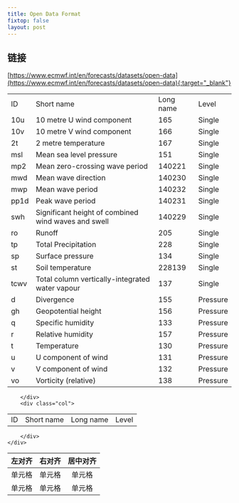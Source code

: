 ```yaml
---
title: Open Data Format
fixtop: false
layout: post
---
```

## 链接
[https://www.ecmwf.int/en/forecasts/datasets/open-data](https://www.ecmwf.int/en/forecasts/datasets/open-data){:target="_blank"}

<div class="container-fluid p-0">
    <div class="rows">
        <div class="col-3">       
<table class="table table-sm table-hover table-bordered">
<tr>
    <td>ID</td>
    <td>Short name</td>
    <td>Long name</td>
    <td>Level</td>
</tr>
<tr>
	<td>10u</td>
	<td>10 metre U wind component</td>
	<td>165</td>
	<td>Single</td>
</tr>
<tr>
	<td>10v</td>
	<td>10 metre V wind component</td>
	<td>166</td>
	<td>Single</td>
</tr>
<tr>
	<td>2t</td>
	<td>2 metre temperature</td>
	<td>167</td>
	<td>Single</td>
</tr>
<tr>
	<td>msl</td>
	<td>Mean sea level pressure</td>
	<td>151</td>
	<td>Single</td>
</tr>
<tr>
	<td>mp2</td>
	<td>Mean zero-crossing wave period</td>
	<td>140221</td>
	<td>Single</td>
</tr>
<tr>
	<td>mwd</td>
	<td>Mean wave direction</td>
	<td>140230</td>
	<td>Single</td>
</tr>
<tr>
	<td>mwp</td>
	<td>Mean wave period</td>
	<td>140232</td>
	<td>Single</td>
</tr>
<tr>
	<td>pp1d</td>
	<td>Peak wave period</td>
	<td>140231</td>
	<td>Single</td>
</tr>
<tr>
	<td>swh</td>
	<td>Significant height of combined wind waves and swell</td>
	<td>140229</td>
	<td>Single</td>
</tr>
<tr>
	<td>ro</td>
	<td>Runoff</td>
	<td>205</td>
	<td>Single</td>
</tr>
<tr>
	<td>tp</td>
	<td>Total Precipitation</td>
	<td>228</td>
	<td>Single</td>
</tr>
<tr>
	<td>sp</td>
	<td>Surface pressure</td>
	<td>134</td>
	<td>Single</td>
</tr>
<tr>
	<td>st</td>
	<td>Soil temperature</td>
	<td>228139</td>
	<td>Single</td>
</tr>
<tr>
	<td>tcwv</td>
	<td><span>Total column 
	vertically-integrated water vapour</span></td>
	<td>137</td>
	<td>Single</td>
</tr>
<tr>
	<td>d</td>
	<td>Divergence</td>
	<td>155</td>
	<td>Pressure</td>
</tr>
<tr>
	<td>gh</td>
	<td>Geopotential height</td>
	<td>156</td>
	<td>Pressure</td>
</tr>
<tr>
	<td colspan="1">
	q</td>
	<td colspan="1">
	Specific humidity</td>
	<td colspan="1">
	133</td>
	<td colspan="1">
	Pressure</td>
</tr>
<tr>
	<td>r</td>
	<td>Relative humidity</td>
	<td>157</td>
	<td>Pressure</td>
</tr>
<tr>
	<td>t</td>
	<td>Temperature</td>
	<td>130</td>
	<td>Pressure</td>
</tr>
<tr>
	<td>u</td>
	<td>U component of wind</td>
	<td>131</td>
	<td>Pressure</td>
</tr>
<tr>
	<td colspan="1">
	v</td>
	<td colspan="1">
	V component of wind</td>
	<td colspan="1">
	132</td>
	<td colspan="1">
	Pressure</td>
</tr>
<tr>
	<td colspan="1">
	vo</td>
	<td colspan="1">
	Vorticity (relative)</td>
	<td colspan="1">
	138</td>
	<td colspan="1">
	Pressure</td>
</tr>
</table>

        </div>
        <div class="col">
<table class="table table-sm table-hover table-bordered">
<tr>
    <td>ID</td>
    <td>Short name</td>
    <td>Long name</td>
    <td>Level</td>
</tr>
</table>

        </div>
    </div>
</div>

| 左对齐 | 右对齐 | 居中对齐 |
| :-----| ----: | :----: |
| 单元格 | 单元格 | 单元格 |
| 单元格 | 单元格 | 单元格 |